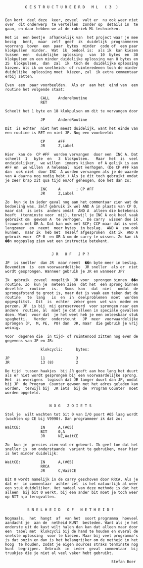                    G E S T R U C T U R E E R D   M L   ( 3  )
                                                              
          
          Een kort  deel deze  keer, zoveel  valt er  nu ook weer niet 
          over  dit onderwerp  te vertellen  zonder op  details in  te 
          gaan, en daar hebben we al de rubriek ML technieken.
          
          Het is  een beetje  afhankelijk van  het project waar je mee 
          bezig   bent,  maar  zelf  geef  ik  duidelijk  programmeren 
          voorrang  boven  een  paar  bytes  minder  code of  een paar 
          klokpulsen  minder.  Wat  ik  bedoel is:  als ik  kan kiezen 
          tussen  een   duidelijke  oplossing   van  10  bytes  en  30 
          klokpulsen en een minder duidelijke oplossing van 8 bytes en 
          25  klokpulsen,  dan  zal  ik  toch de  duidelijke oplossing 
          kiezen. Als ik om snelheids- of ruimteredenen toch de minder 
          duidelijke  oplossing moet  kiezen, zal  ik extra commentaar 
          erbij zetten.
          
          Even  een  paar voorbeelden.  Als er  aan het  eind van  een 
          routine het volgende staat:
          
                          CALL    AndereRoutine
                          RET
          
          Scheelt het 1 byte en 18 klokpulsen om dit te vervangen door
          
                          JP      AndereRoutine
          
          Dit  is echter  niet het meest duidelijk, want het einde van 
          een routine is RET en niet JP. Nog een voorbeeld:
          
                          CP      #FF
                          JR      Z,Label
          
          Hier  kan de  CP #FF  worden vervangen  door een  INC A. Dat 
          scheelt  1   byte  en   3  klokpulsen.   Maar  het  is  veel 
          onduidelijker,  we willen  immers kijken  of A gelijk is aan 
          #FF en  we willen  A helemaal  niet verhogen. (De CP #FF kan 
          dan  ook niet  door INC  A worden vervangen als je de waarde 
          van A daarna nog nodig hebt.) Als je dit toch gebruikt omdat 
          je zeer krap zit qua tijd en/of geheugen, doe het dan zo:
          
                          INC     A       ; CP #FF
                          JR      Z,Label
          
          Zo  kun je in ieder geval nog aan het commentaar zien wat de 
          bedoeling was. Zelf gebruik ik wel AND A in plaats van CP 0, 
          maar dat  is iets  anders omdat  AND A  alleen die betekenis 
          heeft  (tenminste voor  mij), terwijl je INC A ook heel vaak 
          gebruikt om  gewoon A  te verhogen.  De carry  wissen doe ik 
          trouwens met OR A. Dat kan ook met SCF; CCF maar dat is veel 
          langzamer  en  neemt  meer bytes  in beslag.  AND A  zou ook 
          kunnen,  maar ik  heb met  mezelf afgesproken  dat ik  AND A 
          gebruik voor  CP 0  en OR A om de carry te wissen. Zo kan ik 
          ��n oogopslag zien wat een instructie betekent.
          
          
                               J R   O F   J P ? 
          
          JP  is sneller  dan JR  maar neemt  ��n byte meer in beslag. 
          Bovendien  is  een voorwaardelijke  JR sneller  als er  niet 
          wordt gesprongen. Wanneer gebruik je JR en wanneer JP?
          
          Ik  gebruik  zoveel  mogelijk  JR voor  sprongen binnen  ��n 
          routine. Zo  kun je  meteen zien  dat het  een sprong binnen 
          dezelfde   routine   is.   Soms  kan   dat  niet   omdat  de 
          sprongafstand te groot is, maar dat is vaak een teken dat de 
          routine   te  lang   is  en  in  deelproblemen  moet  worden 
          opgesplitst.  Dit  is  echter  zeker geen  wet van  meden en 
          perzen. JP  is bij  mij gereserveerd  voor sprongen naar een 
          andere  routine, al  moet je dat alleen in speciale gevallen 
          doen. Want  voor dat  je het weet heb je een onleesbaar stuk 
          spaghetti.   Verder  ondersteunt   JP  meer  voorwaardelijke 
          sprongen (P,  M, PE,  PO) dan  JR, maar  die gebruik je vrij 
          weinig.
          
          Voor  degenen die  in tijd- of ruimtenood zitten nog even de 
          gegevens van JP en JR:
          
                          klokcycli:      bytes:
          
          JP              11              3
          JR              13 (8)          2
          
          De tijd  tussen haakjes  bij JR geeft aan hoe lang het duurt 
          als er niet wordt gesprongen bij een voorwaardelijke sprong. 
          Het  is overigens  logisch dat JR langer duurt dan JP, omdat 
          bij JP  de Program  Counter gewoon met het adres geladen kan 
          worden,  terwijl bij  JR iets  bij de  Program Counter  moet 
          worden opgeteld.
          
          
                              N O G   Z O I E T S 
          
          Stel je  wilt wachten tot bit 0 van I/O poort #65 laag wordt 
          (wachten op CE bij V9990). Dan programmeer ik dat zo:
          
          WaitCE:         IN      A,(#65)
                          BIT     0,A
                          JR      NZ,WaitCE
          
          Zo  kun je  precies zien wat er gebeurt. Ik geef toe dat het 
          sneller is  om onderstaande  variant te gebruiken, maar hier 
          is het minder duidelijk:
          
          WaitCE:         IN      A,(#65)
                          RRCA
                          JR      C,WaitCE
          
          Bit 0 wordt namelijk in de carry geschoven door RRCA. Als je 
          dat er  in commentaar  achter zet  is het natuurlijk al weer 
          een stuk duidelijker. Het nadeel van deze methode is dat het 
          alleen  bij bit 0 werkt, bij een ander bit moet je toch weer 
          op BIT n,x terugvallen.
          
          
                    S N E L H E I D   O F   N E T H E I D ? 
          
          Nogmaals,  het  hangt  af  van het  soort programma  hoeveel 
          aandacht je  aan de  netheid KUNT  besteden. Want als je het 
          onderste uit de kast wilt halen dan kan dat alleen maar door 
          een  tabel met  klokcycli bij de hand te houden en overal de 
          snelste oplossing  voor te kiezen. Maar bij veel programma's 
          is dat onzin en dan is het belangrijker om de netheid in het 
          hoog  te houden, zodat je eigen sources straks tenminste nog 
          kunt  begrijpen.  Gebruik  in  ieder  geval  commentaar  bij 
          truukjes die je niet al veel vaker hebt gebruikt.
          
                                                          Stefan Boer
